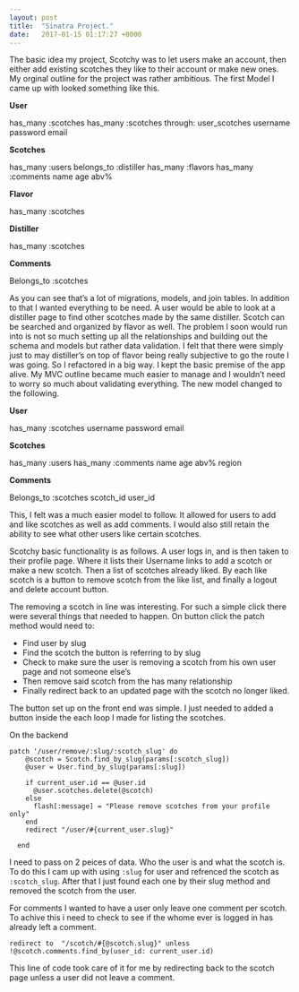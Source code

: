 ```yaml
---
layout: post
title:  "Sinatra Project."
date:   2017-01-15 01:17:27 +0000
---
```




The basic idea my project, Scotchy was to let users make an account, then either add existing scotches they like to their account or make new ones. My orginal outline for the project was rather ambitious. The first Model I came up with looked something like this.

**User**

has_many :scotches
has_many :scotches through: user_scotches
username
password
email


**Scotches**

has_many :users
belongs_to :distiller
has_many :flavors
has_many :comments
name
age
abv%

**Flavor**

has_many :scotches

**Distiller**

has_many :scotches

**Comments**

Belongs_to :scotches


As you can see that’s a lot of migrations, models, and join tables. In addition to that I wanted everything to be need. A user would be able to look at a distiller page to find other scotches made by the same distiller. Scotch can be searched and organized by flavor as well. The problem I soon would run into is not so much setting up all the relationships and building out the schema and models but rather data validation. I felt that there were simply just to may distiller’s on top of flavor being really subjective to go the route I was going. So I refactored in a big way. I kept the basic premise of the app alive. My MVC outline became much easier to manage and I wouldn’t need to worry so much about validating everything. The new model changed to the following.

**User**

has_many :scotches
username
password
email


**Scotches**

has_many :users
has_many :comments
name
age
abv%
region


**Comments**

Belongs_to :scotches
scotch_id
user_id


This, I felt was a much easier model to follow. It allowed for users to add and like scotches as well as add comments. I would also still retain the ability to see what other users like certain scotches. 

Scotchy basic functionality is as follows. A user logs in, and is then taken to their profile page. Where it lists their Username links to add a scotch or make a new scotch. Then a list of scotches already liked. By each like scotch is a button to remove scotch from the like list, and finally a logout and delete account button. 

The removing a scotch in line was interesting. For such a simple click there were several things that needed to happen.  On button click the patch method would need to:

-	Find user by slug
-	Find the scotch the button is referring to by slug
-	Check to make sure the user is removing a scotch from his own user page and not someone else’s
-	Then remove said scotch from the has many relationship
-	Finally redirect back to an updated page with the scotch no longer liked.

The button set up on the front end was simple. I just needed to added a button inside the each loop I made for listing the scotches.

On the backend 

```
patch '/user/remove/:slug/:scotch_slug' do
    @scotch = Scotch.find_by_slug(params[:scotch_slug])
    @user = User.find_by_slug(params[:slug])

    if current_user.id == @user.id
      @user.scotches.delete(@scotch)
    else
      flash[:message] = "Please remove scotches from your profile only"
    end
    redirect "/user/#{current_user.slug}"
    
  end
```

I need to pass on 2 peices of data. Who the user is and what the scotch is. To do this I cam up with using `:slug` for user and refrenced the scotch as `:scotch_slug`. After that I just found each one by their slug method and removed the scotch from the user. 



For comments I wanted to have a user only leave one comment per scotch. To achive this i need to check to see if the whome ever is logged in has already left a comment. 

`redirect to  "/scotch/#{@scotch.slug}" unless !@scotch.comments.find_by(user_id: current_user.id)
`

This line of code took care of it for me by redirecting back to the scotch page unless a user did not leave a comment. 







